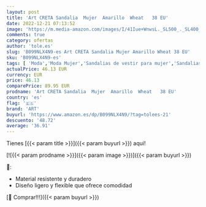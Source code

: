 ```yaml
---
layout: post
title: 'Art CRETA Sandalia  Mujer  Amarillo  Wheat   38 EU'
date: 2022-12-21 07:13:52
image: 'https://m.media-amazon.com/images/I/41Iue+WnwsL._SL500_._SL400_.jpg'
comments: true
category: ofertas
author: 'tole.es'
slug: 'B099NLX4N9-es Art CRETA Sandalia Mujer Amarillo Wheat 38 EU'
sku: 'B099NLX4N9-es'
tags: [ 'Moda','Moda Mujer','Sandalias de vestir para mujer','Sandalias y palas de mujer','Zapatos para mujer','art','sandalia','🇪🇸', ]
actualPrice: 46.13 EUR
currency: EUR
price: 46.13
comparePrice: 89.95 EUR
prodname: 'Art CRETA Sandalia  Mujer  Amarillo  Wheat   38 EU'
country: 'es'
flag: '🇪🇸'
brand: 'ART'
buyurl: 'https://www.amazon.es/dp/B099NLX4N9/?tag=tolees-21'
descuento: '48.72'
average: '36.91'
---
```


Tienes [{{< param title >}}]({{< param buyurl >}}) aqui!

[![{{< param prodname >}}]({{< param image >}})]({{< param buyurl >}})

🔎:

- Material resistente y duradero
- Diseño ligero y flexible que ofrece comodidad

[🛒 Comprar!!!]({{< param buyurl >}})
